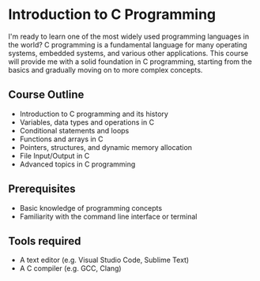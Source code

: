 # Introduction to C Programming

I'm ready to learn one of the most widely used programming languages in the world? C programming is a fundamental language for many operating systems, embedded systems, and various other applications. This course will provide me with a solid foundation in C programming, starting from the basics and gradually moving on to more complex concepts.

## Course Outline
- Introduction to C programming and its history
- Variables, data types and operations in C
- Conditional statements and loops
- Functions and arrays in C
- Pointers, structures, and dynamic memory allocation
- File Input/Output in C
- Advanced topics in C programming

## Prerequisites
- Basic knowledge of programming concepts
- Familiarity with the command line interface or terminal

## Tools required
- A text editor (e.g. Visual Studio Code, Sublime Text)
- A C compiler (e.g. GCC, Clang)
